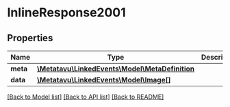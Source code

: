 # InlineResponse2001

## Properties
Name | Type | Description | Notes
------------ | ------------- | ------------- | -------------
**meta** | [**\Metatavu\\LinkedEvents\Model\MetaDefinition**](MetaDefinition.md) |  | [optional] 
**data** | [**\Metatavu\\LinkedEvents\Model\Image[]**](Image.md) |  | [optional] 

[[Back to Model list]](../README.md#documentation-for-models) [[Back to API list]](../README.md#documentation-for-api-endpoints) [[Back to README]](../README.md)


